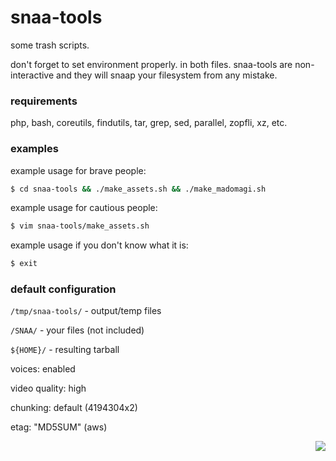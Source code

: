 # snaa-tools

some trash scripts.

don't forget to set environment properly. in both files.
snaa-tools are non-interactive and they will snaap your filesystem from any mistake.

### requirements
php, bash, coreutils, findutils, tar, grep, sed, parallel, zopfli, xz, etc.

### examples
example usage for brave people:
```sh
$ cd snaa-tools && ./make_assets.sh && ./make_madomagi.sh
```

example usage for cautious people:
```sh
$ vim snaa-tools/make_assets.sh
```

example usage if you don't know what it is:
```sh
$ exit
```

### default configuration
`/tmp/snaa-tools/` - output/temp files

`/SNAA/` - your files (not included)

`${HOME}/` - resulting tarball

voices: enabled

video quality: high

chunking: default (4194304x2)

etag: "MD5SUM" (aws)

<p align="right"><img src="https://xn--80aalyho.xn--p1ai/magireco/NAgitan/img/mumiwhy.png" /></p>
